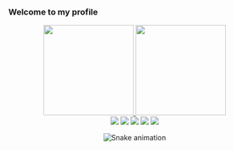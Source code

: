 ### Welcome to my profile
<div align="center">
  <a href="https://github.com/ViniciusRed">
  <img height="180em" src="https://github-readme-stats.vercel.app/api?username=ViniciusRed&show_icons=true&theme=dark&include_all_commits=true&count_private=true"/>
  <img height="180em" src="https://github-readme-stats.vercel.app/api/top-langs/?username=ViniciusRed&layout=compact&langs_count=7&theme=dark"/>
</div>

<div align="center"> 
  <!-- Youtube -->
  <a href="https://www.youtube.com/channel/UCbubQMQ5ISLTQIasmS3htiw" target="_blank"><img src="https://img.shields.io/badge/YouTube-FF0000?style=for-the-badge&logo=youtube&logoColor=white" target="_blank"></a>
   <!-- Instagram -->
  <a href="" target="_blank"><img src="https://img.shields.io/badge/-Instagram-%23E4405F?style=for-the-badge&logo=instagram&logoColor=white" target="_blank"></a>
   <!-- Twitch -->
 	<a href="https://www.twitch.tv/Vinicius_Red12" target="_blank"><img src="https://img.shields.io/badge/Twitch-9146FF?style=for-the-badge&logo=twitch&logoColor=white" target="_blank"></a>
     <!-- Twitter -->
 	<a href="https://twitter.com/Viniciu88792935" target="_blank"><img src="https://img.shields.io/badge/Twitter-339CFF?style=for-the-badge&logo=twitter&logoColor=white" target="_blank"></a>
   <!-- Discord -->
 <a href="" target="_blank"><img src="https://img.shields.io/badge/Discord-7289DA?style=for-the-badge&logo=discord&logoColor=white" target="_blank"></a> 
 
![Snake animation](https://github.com/ViniciusRed/ViniciusRed/blob/output/github-contribution-grid-snake.svg)
 
</div>

